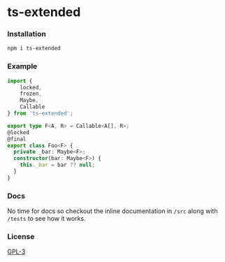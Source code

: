 # ts-extended

### Installation 
```bash
npm i ts-extended
```

### Example
```ts
import { 
    locked,
    frozen,
    Maybe,
    Callable
} from 'ts-extended';

export type F<A, R> = Callable<A[], R>;
@locked
@final
export class Foo<F> {
  private _bar: Maybe<F>;
  constructor(bar: Maybe<F>) {
    this._bar = bar ?? null;
  }
}
```
### Docs
No time for docs so checkout the inline documentation in `/src` along with `/tests` to see how it works.
### License 
[GPL-3](/LICENSE)